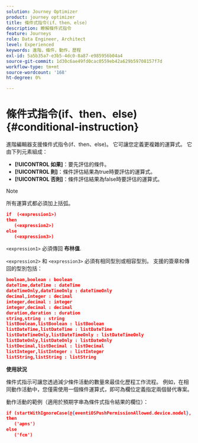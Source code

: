 ```yaml
---
solution: Journey Optimizer
product: journey optimizer
title: 條件式指令(if、then、else)
description: 瞭解條件式指令
feature: Journeys
role: Data Engineer, Architect
level: Experienced
keywords: 進階，條件，動作，歷程
exl-id: 5a5b35a7-e3b5-4dc0-8a87-e985956b04a4
source-git-commit: 1d30c6ae49fd0cac0559eb42a629b59708157f7d
workflow-type: tm+mt
source-wordcount: '168'
ht-degree: 0%

---
```


# 條件式指令(if、then、else) {#conditional-instruction}

進階編輯器支援條件式指令(if、then、else)。 它可讓您定義更複雜的運算式。 它由下列元素組成：

* **[!UICONTROL 如果]**：要先評估的條件。
* **[!UICONTROL 則]**：條件評估結果為true時要評估的運算式。
* **[!UICONTROL 否則]**：條件評估結果為false時要評估的運算式。

>[!NOTE]
>
>所有運算式都必須加上括弧。

```json
if  (<expression1>)
then
   (<expression2>)
else
   (<expression3>)
```

`<expression1>` 必須傳回 **布林值**.

`<expression2>` 和 `<expression3>` 必須有相同型別或相容型別。 支援的簽章和傳回的型別包括：

```json
boolean,boolean : boolean
dateTime,dateTime : dateTime
dateTimeOnly,dateTimeOnly : dateTimeOnly
decimal,integer : decimal
integer,decimal : integer
integer,decimal : decimal
duration,duration : duration
string,string : string
listBoolean,listBoolean : listBoolean
listDateTime,listDateTime : listDateTime
listDateTimeOnly,listDateTimeOnly : listDateTimeOnly
listDateOnly,listDateOnly : listDateOnly
listDecimal,listDecimal : listDecimal
listInteger,listInteger : listInteger
listString,listString : listString
```

**使用狀況**

條件式指示可讓您透過減少條件活動的數量來最佳化歷程工作流程。 例如，在相同動作活動中，您僅需使用一個條件運算式，即可為欄位定義指定兩個替代專案。

動作活動的範例（適用於預期字串為條件式指令結果的欄位）：

```json
if (startWithIgnoreCase(@{eventiOSPushPermissionAllowed.device.model}, 'iPad') or startWithIgnoreCase(@{eventiOSPushPermissionAllowed.device.model}, 'iOS'))
then
   ('apns')
else
   ('fcm')
```
